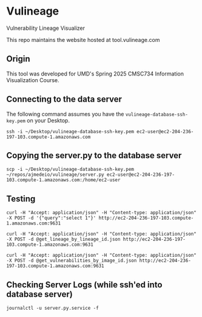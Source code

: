# Vulineage
Vulnerability Lineage Visualizer

This repo maintains the website hosted at tool.vulineage.com

## Origin
This tool was developed for UMD's Spring 2025 CMSC734 Information Visualization Course.

## Connecting to the data server
The following command assumes you have the `vulineage-database-ssh-key.pem` on your Desktop.

`ssh -i ~/Desktop/vulineage-database-ssh-key.pem ec2-user@ec2-204-236-197-103.compute-1.amazonaws.com`

## Copying the server.py to the database server
`scp -i ~/Desktop/vulineage-database-ssh-key.pem ~/repos/ajmedeio/vulineage/server.py ec2-user@ec2-204-236-197-103.compute-1.amazonaws.com:/home/ec2-user`

## Testing
`curl -H "Accept: application/json" -H "Content-type: application/json" -X POST -d '{"query":"select 1"}' http://ec2-204-236-197-103.compute-1.amazonaws.com:9631`

`curl -H "Accept: application/json" -H "Content-type: application/json" -X POST -d @get_lineage_by_lineage_id.json http://ec2-204-236-197-103.compute-1.amazonaws.com:9631`

`curl -H "Accept: application/json" -H "Content-type: application/json" -X POST -d @get_vulnerabilities_by_image_id.json http://ec2-204-236-197-103.compute-1.amazonaws.com:9631`



## Checking Server Logs (while ssh'ed into database server)
`journalctl -u server.py.service -f`
